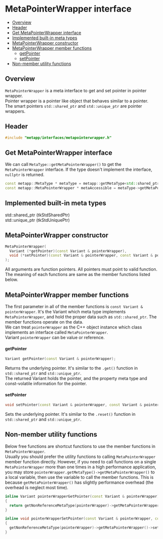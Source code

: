 [//]: # (Auto generated file, don't modify this file.)

# MetaPointerWrapper interface
<!--begintoc-->
* [Overview](#a2_1)
* [Header](#a2_2)
* [Get MetaPointerWrapper interface](#a2_3)
* [Implemented built-in meta types](#a2_4)
* [MetaPointerWrapper constructor](#a2_5)
* [MetaPointerWrapper member functions](#a2_6)
  * [getPointer](#a4_1)
  * [setPointer](#a4_2)
* [Non-member utility functions](#a2_7)
<!--endtoc-->

<a id="a2_1"></a>
## Overview

`MetaPointerWrapper` is a meta interface to get and set pointer in pointer wrapper.  
Pointer wrapper is a pointer like object that behaves similar to a pointer.  
The smart pointers `std::shared_ptr` and `std::unique_ptr` are pointer wrappers.  

<a id="a2_2"></a>
## Header

```c++
#include "metapp/interfaces/metapointerwrapper.h"
```

<a id="a2_3"></a>
## Get MetaPointerWrapper interface

We can call `MetaType::getMetaPointerWrapper()` to get the `MetaPointerWrapper` interface. If the type doesn't implement the interface,
`nullptr` is returned.

```c++
const metapp::MetaType * metaType = metapp::getMetaType<std::shared_ptr<int> >();
const metapp::MetaPointerWrapper * metaAccessible = metaType->getMetaPointerWrapper();
```

<a id="a2_4"></a>
## Implemented built-in meta types

std::shared_ptr<T> (tkStdSharedPtr)  
std::unique_ptr<T> (tkStdUniquePtr)  

<a id="a2_5"></a>
## MetaPointerWrapper constructor

```c++
MetaPointerWrapper(
  Variant (*getPointer)(const Variant & pointerWrapper),
  void (*setPointer)(const Variant & pointerWrapper, const Variant & pointer)
);
```

All arguments are function pointers. All pointers must point to valid function.  
The meaning of each functions are same as the member functions listed below.

<a id="a2_6"></a>
## MetaPointerWrapper member functions

The first parameter in all of the member functions is `const Variant & pointerWrapper`.
It's the Variant which meta type implements `MetaPointerWrapper`, and hold the proper data such as `std::shared_ptr`.
The member functions operate on the data.  
We can treat `pointerWrapper` as the C++ object instance which class implements an interface called `MetaPointerWrapper`.  
Variant `pointerWrapper` can be value or reference.  

<a id="a4_1"></a>
#### getPointer

```c++
Variant getPointer(const Variant & pointerWrapper);
```

Returns the underlying pointer. It's similar to the `.get()` function in `std::shared_ptr` and `std::unique_ptr`.  
The returned Variant holds the pointer, and the property meta type and const-volatile information for the pointer. 

<a id="a4_2"></a>
#### setPointer

```c++
void setPointer(const Variant & pointerWrapper, const Variant & pointer);
```

Sets the underlying pointer. It's similar to the `.reset()` function in `std::shared_ptr` and `std::unique_ptr`.  

<a id="a2_7"></a>
## Non-member utility functions

Below free functions are shortcut functions to use the member functions in `MetaPointerWrapper`.  
Usually you should prefer the utility functions to calling `MetaPointerWrapper` member function directly.
However, if you need to call functions on a single `MetaPointerWrapper` more than one times in a high performance application,
you may store `pointerWrapper.getMetaType()->getMetaPointerWrapper()` to a local variable, then use the variable
to call the member functions. This is because `getMetaPointerWrapper()` has slightly performance overhead (the overhead is neglect most time).

```c++
inline Variant pointerWrapperGetPointer(const Variant & pointerWrapper)
{
  return getNonReferenceMetaType(pointerWrapper)->getMetaPointerWrapper()->getPointer(pointerWrapper);
}

inline void pointerWrapperSetPointer(const Variant & pointerWrapper, const Variant & pointer)
{
  getNonReferenceMetaType(pointerWrapper)->getMetaPointerWrapper()->setPointer(pointerWrapper, pointer);
}
```
